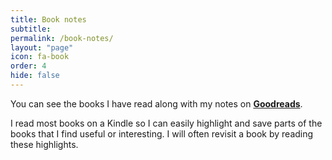 ```yaml
---
title: Book notes
subtitle:
permalink: /book-notes/
layout: "page"
icon: fa-book
order: 4
hide: false
---
```


You can see the books I have read along with my notes on **[Goodreads](https://www.goodreads.com/nschoch)**.

I read most books on a Kindle so I can easily highlight and save parts of the books that I find useful or interesting. I will often revisit a book by reading these highlights.